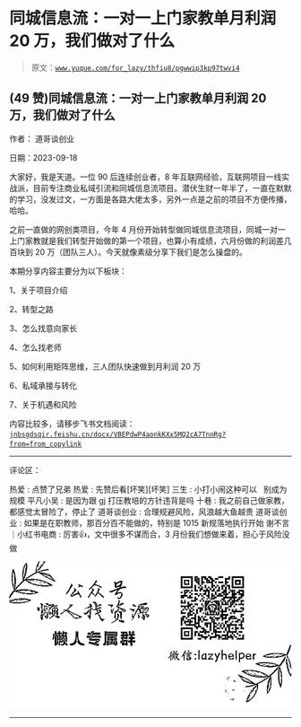 # 同城信息流：一对一上门家教单月利润 20 万，我们做对了什么

> 原文：[`www.yuque.com/for_lazy/thfiu8/pgwwip3kp97twvi4`](https://www.yuque.com/for_lazy/thfiu8/pgwwip3kp97twvi4)

## (49 赞)同城信息流：一对一上门家教单月利润 20 万，我们做对了什么

作者： 道哥谈创业

日期：2023-09-18

大家好，我是天道。一位 90 后连续创业者，8 年互联网经验，互联网项目一线实战派，目前专注商业私域引流和同城信息流项目。潜伏生财一年半了，一直在默默的学习，没发过文，一方面是各路大佬太多，另外一点是之前的项目不方便传播，哈哈。

之前一直做的网创类项目，今年 4 月份开始转型做同城信息流项目，同城一对一上门家教就是我们转型开始做的第一个项目，也算小有成绩，六月份做的利润差几百块到 20 万（团队三人）。今天就像素级分享下我们是怎么操盘的。

本期分享内容主要分为以下板块：

1、关于项目介绍

2、转型之路

3、怎么找意向家长

4、怎么找老师

5、如何利用矩阵思维，三人团队快速做到月利润 20 万

6、私域承接与转化

7、关于机遇和风险

内容比较多，请移步飞书文档阅读：[`jnbsgdsqir.feishu.cn/docx/VBEPdwP4aonkKXx5MQ2cA7TnnRg?from=from_copylink`](https://jnbsgdsqir.feishu.cn/docx/VBEPdwP4aonkKXx5MQ2cA7TnnRg?from=from_copylink)

* * *

评论区：

热爱 : 点赞了兄弟
热爱 : 先赞后看[坏笑][坏笑]
三生 : 小打小闹这种可以   别成为规模
平凡小吴 : 是因为跟 gj 打压教培的方针违背是吗
十巷 : 我之前自己做家教，都感觉太冒险了，停止了
道哥谈创业 : 合理规避风险，风浪越大鱼越贵
道哥谈创业 : 如果是在职教师，那百分百不能做的，特别是 1015 新规落地执行开始
谢不言｜小红书电商 : 厉害👍，文中很多不谋而合，3 月份我们想做来着，担心于风险没做

![](img/1c37d505930596d12a88ab23e11aa07a.png)

* * *